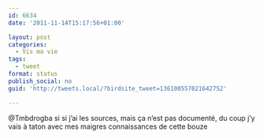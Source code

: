 ```yaml
---
id: 6634
date: '2011-11-14T15:17:56+01:00'

layout: post
categories:
  - Vis ma vie
tags:
  - tweet
format: status
publish_social: no
guid: 'http://tweets.local/?birdsite_tweet=136100557021642752'

---
```


@Tmbdrogba si si j’ai les sources, mais ça n’est pas documenté, du coup j’y vais à taton avec mes maigres connaissances de cette bouze
